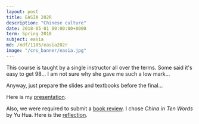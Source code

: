 ```yaml
---
layout: post
title: EASIA 202R
description: "Chinese culture"
date: 2018-05-01 00:00:00+0000
term: Spring 2018
subject: easia
md: /mdf/1185/easia202r
image: "/crs_banner/easia.jpg"
---
```


This course is taught by a single instructor all over the terms. Some said it's easy to get 98... I am not sure why she gave me such a low mark...

Anyway, just prepare the slides and textbooks before the final...

Here is my [presentation](/pdf/1185/easia202r/slides.pdf).

Also, we were required to submit a [book review](/pdf/1185/easia202r/China_in_ten_words.pdf). I chose *China in Ten Words* by Yu Hua. Here is the [reflection](/pdf/1185/easia202r/after_thoughts.pdf).
